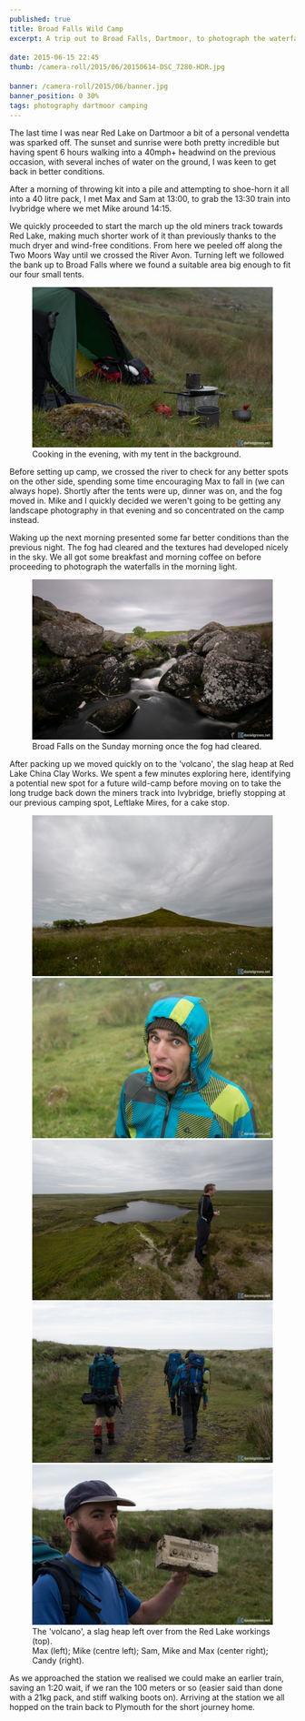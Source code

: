 ```yaml
---
published: true
title: Broad Falls Wild Camp
excerpt: A trip out to Broad Falls, Dartmoor, to photograph the waterfalls with a dramatic backdrop

date: 2015-06-15 22:45
thumb: /camera-roll/2015/06/20150614-DSC_7280-HDR.jpg

banner: /camera-roll/2015/06/banner.jpg
banner_position: 0 30%
tags: photography dartmoor camping
---
```


The last time I was near Red Lake on Dartmoor a bit of a personal vendetta was sparked off. The sunset and sunrise were both pretty incredible but having spent 6 hours walking into a 40mph+ headwind on the previous occasion, with several inches of water on the ground, I was keen to get back in better conditions.

After a morning of throwing kit into a pile and attempting to shoe-horn it all into a 40 litre pack, I met Max and Sam at 13:00, to grab the 13:30 train into Ivybridge where we met Mike around 14:15.

We quickly proceeded to start the march up the old miners track towards Red Lake, making much shorter work of it than previously thanks to the much dryer and wind-free conditions. From here we peeled off along the Two Moors Way until we crossed the River Avon. Turning left we followed the bank up to Broad Falls where we found a suitable area big enough to fit our four small tents.

<figure>
  <img src="/assets/camera-roll/2015/06/20150613-DSC_7220.jpg" alt="Cooking in the evening, with my tent in the background. " />
  <figcaption>
    Cooking in the evening, with my tent in the background.
  </figcaption>
</figure>

Before setting up camp, we crossed the river to check for any better spots on the other side, spending some time encouraging Max to fall in (we can always hope). Shortly after the tents were up, dinner was on, and the fog moved in. Mike and I quickly decided we weren't going to be getting any landscape photography in that evening and so concentrated on the camp instead.

Waking up the next morning presented some far better conditions than the previous night. The fog had cleared and the textures had developed nicely in the sky. We all got some breakfast and morning coffee on before proceeding to photograph the waterfalls in the morning light.

<figure>
  <img src="/assets/camera-roll/2015/06/20150614-DSC_7257-HDR.jpg" alt="Broad Falls on the Sunday morning once the fog had cleared. " />
  <figcaption>
    Broad Falls on the Sunday morning once the fog had cleared.
  </figcaption>
</figure>

After packing up we moved quickly on to the 'volcano', the slag heap at Red Lake China Clay Works. We spent a few minutes exploring here, identifying a potential new spot for a future wild-camp before moving on to take the long trudge back down the miners track into Ivybridge,  briefly stopping at our previous camping spot, Leftlake Mires, for a cake stop.

<figure>
  <img src="/assets/camera-roll/2015/06/20150614-DSC_7288-HDR.jpg" alt="The 'volcano'; this is actually an old slag heap at the old Red Lake workings. " />
  <div class="row">
    <img src="/assets/camera-roll/2015/06/20150613-DSC_7231.jpg" alt="Max. " />
    <img src="/assets/camera-roll/2015/06/20150614-DSC_7296.jpg" alt="Mike observing the view. " />
    <img src="/assets/camera-roll/2015/06/20150614-DSC_7299.jpg" alt="Max, Pete and Mike walking back along the old miners track on Sunday." />
    <img src="/assets/camera-roll/2015/06/20150614-DSC_7300.jpg" alt="Sam, or Candy?" />
  </div>
  <figcaption>
    The 'volcano', a slag heap left over from the Red Lake workings (top). <br />
    Max (left); Mike (centre left); Sam, Mike and Max (center right); Candy (right).
  </figcaption>
</figure>

As we approached the station we realised we could make an earlier train, saving an 1:20 wait, if we ran the 100 meters or so (easier said than done with a 21kg pack, and stiff walking boots on). Arriving at the station we all hopped on the train back to Plymouth for the short journey home.
